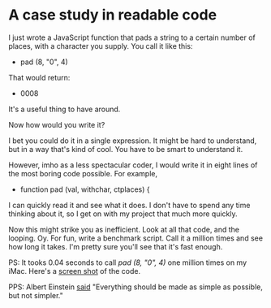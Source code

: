# A case study in readable code
I just wrote a JavaScript function that pads a string to a certain number of places, with a character you supply. You call it like this:
* pad (8, "0", 4)

That would return:
* 0008

It's a useful thing to have around.

Now how would you write it?

I bet you could do it in a single expression. It might be hard to understand, but in a way that's kind of cool. You have to be smart to understand it. 

However, imho as a less spectacular coder, I would write it in eight lines of the most boring code possible. For example, 
* function pad (val, withchar, ctplaces) {

I can quickly read it and see what it does. I don't have to spend any time thinking about it, so I get on with my project that much more quickly.

Now this might strike you as inefficient. Look at all that code, and the looping. Oy. For fun, write a benchmark script. Call it a million times and see how long it takes. I'm pretty sure you'll see that it's fast enough. 

PS: It tooks 0.04 seconds to call <i>pad (8, "0", 4) </i>one million times on my iMac. Here's a <a href="http://scripting.com/images/2020/06/07/oneMillionLoops.png">screen shot</a> of the code.

PPS: Albert Einstein <a href="http://www.gurteen.com/gurteen/gurteen.nsf/id/X00063BF6/">said</a> "Everything should be made as simple as possible, but not simpler." 

